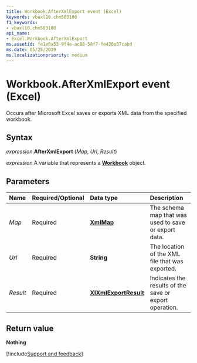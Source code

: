 ```yaml
---
title: Workbook.AfterXmlExport event (Excel)
keywords: vbaxl10.chm503100
f1_keywords:
- vbaxl10.chm503100
api_name:
- Excel.Workbook.AfterXmlExport
ms.assetid: fe1e0a53-9f4e-ac88-58f7-fe420e57cabd
ms.date: 05/25/2019
ms.localizationpriority: medium
---
```



# Workbook.AfterXmlExport event (Excel)

Occurs after Microsoft Excel saves or exports XML data from the specified workbook. 


## Syntax

_expression_.**AfterXmlExport** (_Map_, _Url_, _Result_)

_expression_ A variable that represents a **[Workbook](Excel.Workbook.md)** object.


## Parameters

|Name|Required/Optional|Data type|Description|
|:-----|:-----|:-----|:-----|
| _Map_|Required| **[XmlMap](Excel.XmlMap.md)**|The schema map that was used to save or export data.|
| _Url_|Required| **String**|The location of the XML file that was exported.|
| _Result_|Required| **[XlXmlExportResult](excel.xlxmlexportresult.md)**|Indicates the results of the save or export operation.|

## Return value

**Nothing**




[!include[Support and feedback](~/includes/feedback-boilerplate.md)]